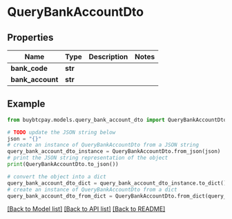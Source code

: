 # QueryBankAccountDto


## Properties

Name | Type | Description | Notes
------------ | ------------- | ------------- | -------------
**bank_code** | **str** |  | 
**bank_account** | **str** |  | 

## Example

```python
from buybtcpay.models.query_bank_account_dto import QueryBankAccountDto

# TODO update the JSON string below
json = "{}"
# create an instance of QueryBankAccountDto from a JSON string
query_bank_account_dto_instance = QueryBankAccountDto.from_json(json)
# print the JSON string representation of the object
print(QueryBankAccountDto.to_json())

# convert the object into a dict
query_bank_account_dto_dict = query_bank_account_dto_instance.to_dict()
# create an instance of QueryBankAccountDto from a dict
query_bank_account_dto_from_dict = QueryBankAccountDto.from_dict(query_bank_account_dto_dict)
```
[[Back to Model list]](../README.md#documentation-for-models) [[Back to API list]](../README.md#documentation-for-api-endpoints) [[Back to README]](../README.md)


